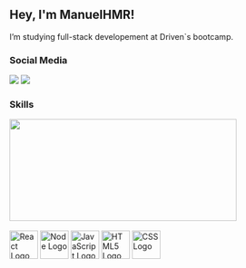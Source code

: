 ## Hey, I'm ManuelHMR!

I’m studying full-stack developement at Driven`s bootcamp.

<h3>Social Media</h3> 
<div> 
   <a href="https://www.linkedin.com/in/manuel-henrique-martins-rodrigues-5a1560138/" target="_blank"><img src="https://img.shields.io/badge/-LinkedIn-%230077B5?style=for-the-badge&logo=linkedin&logoColor=white" target="_blank"></a> 
  <a href="https://www.instagram.com/manuel.h.m.r/" target="_blank"><img src="https://img.shields.io/badge/-Instagram-%23E4405F?style=for-the-badge&logo=instagram&logoColor=white" target="_blank"></a>
</div>
<h3>Skills</h3>
<div >
  <img src="https://github-readme-stats.vercel.app/api/wakatime?username=ManuelHMR&theme=dark&show_icons=true&layout=default&langs_count=4" height="180px", width="400px" />
</div>
<div style="display: inline_block"/> 
  <br>
  <img alt="React Logo" align="center" height="50" src="https://cdn.jsdelivr.net/gh/devicons/devicon/icons/react/react-original.svg"/>
  <img alt="Node Logo" align="center" height="50" src="https://cdn.jsdelivr.net/gh/devicons/devicon/icons/nodejs/nodejs-original.svg"/>
  <img alt="JavaScript Logo" align="center" height="50" src="https://cdn.jsdelivr.net/gh/devicons/devicon/icons/javascript/javascript-original.svg"/>
  <img alt="HTML5 Logo" align="center" height="50" src="https://cdn.jsdelivr.net/gh/devicons/devicon/icons/html5/html5-original.svg"/>
  <img alt="CSS Logo" align="center" height="50" src="https://cdn.jsdelivr.net/gh/devicons/devicon/icons/css3/css3-original.svg"/>
</div>
  
 

